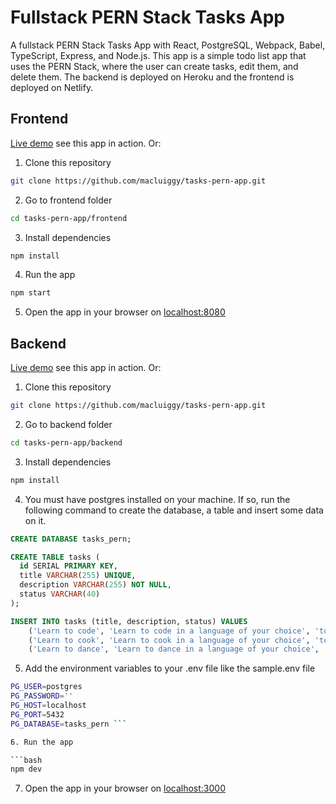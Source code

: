# Fullstack PERN Stack Tasks App

A fullstack PERN Stack Tasks App with React, PostgreSQL, Webpack, Babel, TypeScript, Express, and Node.js. This app is a simple todo list app that uses the PERN Stack, where the user can create tasks, edit them, and delete them. The backend is deployed on Heroku and the frontend is deployed on Netlify.

## Frontend

[Live demo](https://tasks-pern.netlify.app/) see this app in action. Or:

1. Clone this repository

```bash
git clone https://github.com/macluiggy/tasks-pern-app.git
```

2. Go to frontend folder

```bash
cd tasks-pern-app/frontend
```

3. Install dependencies

```bash
npm install
```

4. Run the app

```bash
npm start
```

5. Open the app in your browser on [localhost:8080](http://localhost:8080)

## Backend

[Live demo](https://tasks-pern-stack.herokuapp.com/) see this app in action. Or:

1. Clone this repository

```bash
git clone https://github.com/macluiggy/tasks-pern-app.git
```

2. Go to backend folder

```bash
cd tasks-pern-app/backend
```

3. Install dependencies

```bash
npm install
```

4. You must have postgres installed on your machine. If so, run the following command to create the database, a table and insert some data on it.

```sql
CREATE DATABASE tasks_pern;

CREATE TABLE tasks (
  id SERIAL PRIMARY KEY,
  title VARCHAR(255) UNIQUE,
  description VARCHAR(255) NOT NULL,
  status VARCHAR(40)
);

INSERT INTO tasks (title, description, status) VALUES
    ('Learn to code', 'Learn to code in a language of your choice', 'todo'),
    ('Learn to cook', 'Learn to cook in a language of your choice', 'todo'),
    ('Learn to dance', 'Learn to dance in a language of your choice', 'todo');

```

5. Add the environment variables to your .env file like the sample.env file

````bash
PG_USER=postgres
PG_PASSWORD=''
PG_HOST=localhost
PG_PORT=5432
PG_DATABASE=tasks_pern ```

6. Run the app

```bash
npm dev
````

7. Open the app in your browser on [localhost:3000](http://localhost:3000)
